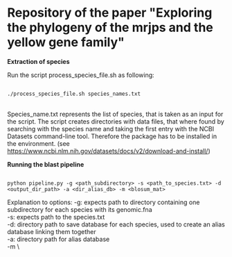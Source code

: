 # Repository of the paper "Exploring the phylogeny of the mrjps and the yellow gene family"

**Extraction of species**

Run the script process_species_file.sh as following: 

```shell

./process_species_file.sh species_names.txt

```
\
Species_name.txt represents the list of species, that is taken as an input for the script. 
The script creates directories with data files, that where found by searching with the species name and taking the first entry with the NCBI Datasets command-line tool. Therefore the package has to be installed in the environment. (see https://www.ncbi.nlm.nih.gov/datasets/docs/v2/download-and-install/)



**Running the blast pipeline**

```shell

python pipeline.py -g <path_subdirectory> -s <path_to_species.txt> -d <output_dir_path> -a <dir_alias_db> -m <blosum_mat>

```
Explanation to options: 
-g: expects path to directory containing one subdirectory for each species with its genomic.fna\
-s: expects path to the species.txt\
-d: directory path to save database for each species, used to create an alias database linking them together\
-a: directory path for alias database\
-m <int n specifying BLOSUM n matrix for tblastx>\
